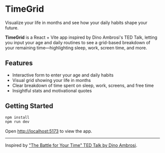 # TimeGrid

Visualize your life in months and see how your daily habits shape your future.

**TimeGrid** is a React + Vite app inspired by Dino Ambrosi's TED Talk, letting you input your age and daily routines to see a grid-based breakdown of your remaining time—highlighting sleep, work, screen time, and more.

## Features

- Interactive form to enter your age and daily habits
- Visual grid showing your life in months
- Clear breakdown of time spent on sleep, work, screens, and free time
- Insightful stats and motivational quotes

## Getting Started

```bash
npm install
npm run dev
```

Open [http://localhost:5173](http://localhost:5173) to view the app.

---

Inspired by ["The Battle for Your Time" TED Talk by Dino Ambrosi](https://www.youtube.com/watch/4TMPXK9tw5U).
